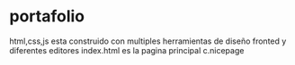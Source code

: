 # portafolio
html,css,js
esta construido con multiples herramientas de diseño fronted y diferentes editores 
index.html es la pagina principal
c.nicepage

